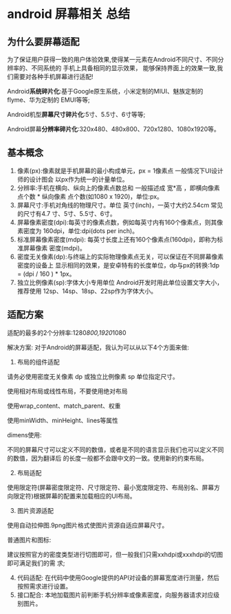 # android 屏幕相关 总结
 
## 为什么要屏幕适配
 为了保证用户获得一致的用户体验效果,使得某一元素在Android不同尺寸、不同分辨率的、不同系统的 手机上具备相同的显示效果，
 能够保持界面上的效果一致,我们需要对各种手机屏幕进行适配!
 
 Android**系统碎片化**:基于Google原生系统，小米定制的MIUI、魅族定制的flyme、华为定制的 EMUI等等;
 
 Android机型**屏幕尺寸碎片化**:5寸、5.5寸、6寸等等; 
 
 Android屏幕**分辨率碎片化**:320x480、480x800、720x1280、1080x1920等。
 
## 基本概念
1. 像素(px):像素就是手机屏幕的最小构成单元，px = 1像素点 一般情况下UI设计师的设计图会 以px作为统一的计量单位。
2. 分辨率:手机在横向、纵向上的像素点数总和 一般描述成 宽*高 ，即横向像素点个数 * 纵向像素 点个数(如1080 x 1920)，单位:px。
3. 屏幕尺寸:手机对角线的物理尺寸。单位 英寸(inch)，一英寸大约2.54cm 常见的尺寸有4.7 寸、5寸、5.5寸、6寸。
4. 屏幕像素密度(dpi):每英寸的像素点数，例如每英寸内有160个像素点，则其像素密度为 160dpi，单位:dpi(dots per inch)。
5. 标准屏幕像素密度(mdpi): 每英寸长度上还有160个像素点(160dpi)，即称为标准屏幕像素 密度(mdpi)。 
6. 密度无关像素(dp):与终端上的实际物理像素点无关，可以保证在不同屏幕像素密度的设备上 显示相同的效果，是安卓特有的长度单位，dp与px的转换:1dp = (dpi / 160 ) * 1px。 
7. 独立比例像素(sp):字体大小专用单位 Android开发时用此单位设置文字大小，推荐使用 12sp、14sp、18sp、22sp作为字体大小。

## 适配方案
适配的最多的2个分辨率:1280*800,1920*1080 

解决方案: 对于Android的屏幕适配，我认为可以从以下4个方面来做: 
1. 布局的组件适配

请务必使用密度无关像素 dp 或独立比例像素 sp 单位指定尺寸。 

使用相对布局或线性布局，不要使用绝对布局
            
使用wrap_content、match_parent、权重
 
 使用minWidth、minHeight、lines等属性
 
dimens使用:

不同的屏幕尺寸可以定义不同的数值，或者是不同的语言显示我们也可以定义不同的数值，因为翻译后 的长度一般都不会跟中文的一致。使用新的约束布局。

2. 布局适配 

使用限定符(屏幕密度限定符、尺寸限定符、最小宽度限定符、布局别名、屏幕方向限定符)根据屏幕的配置来加载相应的UI布局。

3. 图片资源适配

使用自动拉伸图.9png图片格式使图片资源自适应屏幕尺寸。

普通图片和图标:

建议按照官方的密度类型进行切图即可，但一般我们只需xxhdpi或xxxhdpi的切图即可满足我们的需 求;

4. 代码适配: 在代码中使用Google提供的API对设备的屏幕宽度进行测量，然后按照需求进行设置。 
5. 接口配合: 本地加载图片前判断手机分辨率或像素密度，向服务器请求对应级别图片。